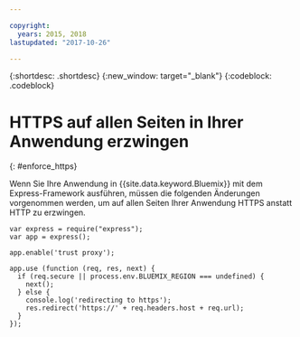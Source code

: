 ```yaml
---

copyright:
  years: 2015, 2018
lastupdated: "2017-10-26"

---
```


{:shortdesc: .shortdesc}
{:new_window: target="_blank"}
{:codeblock: .codeblock}

# HTTPS auf allen Seiten in Ihrer Anwendung erzwingen
{: #enforce_https}

Wenn Sie Ihre Anwendung in {{site.data.keyword.Bluemix}} mit dem Express-Framework ausführen, müssen die folgenden Änderungen vorgenommen werden, um auf allen Seiten Ihrer Anwendung HTTPS anstatt HTTP zu erzwingen.

```
var express = require("express");
var app = express();

app.enable('trust proxy');

app.use (function (req, res, next) {
  if (req.secure || process.env.BLUEMIX_REGION === undefined) {
    next();
  } else {
    console.log('redirecting to https');
    res.redirect('https://' + req.headers.host + req.url);
  }
});
```
